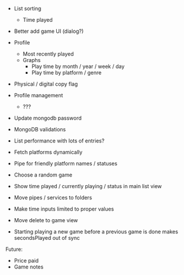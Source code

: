 - List sorting
  - Time played

- Better add game UI (dialog?)

- Profile
  - Most recently played
  - Graphs
    - Play time by month / year / week / day
    - Play time by platform / genre
- Physical / digital copy flag
- Profile management
  - ???
- Update mongodb password
- MongoDB validations
- List performance with lots of entries?
- Fetch platforms dynamically
- Pipe for friendly platform names / statuses
- Choose a random game
- Show time played / currently playing / status in main list view
- Move pipes / services to folders
- Make time inputs limited to proper values
- Move delete to game view
- Starting playing a new game before a previous game is done makes secondsPlayed out of sync

Future:

- Price paid
- Game notes